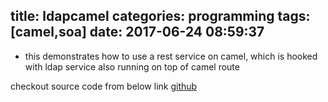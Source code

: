 title: ldapcamel
categories: programming
tags: [camel,soa]
date: 2017-06-24 08:59:37
---
* this demonstrates how to use a rest service on camel, which is hooked with ldap service also running on top of camel route

checkout source code from below link
[github](https://github.com/stewchicken/ldapcamel)